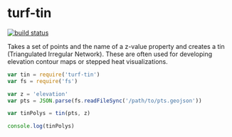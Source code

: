 turf-tin
========
[![build status](https://secure.travis-ci.org/Turfjs/turf-tin.png)](http://travis-ci.org/Turfjs/turf-tin)

Takes a set of points and the name of a z-value property and creates a tin (Triangulated Irregular Network). These are often used for developing elevation contour maps or stepped heat visualizations.

```javascript
var tin = require('turf-tin')
var fs = require('fs')

var z = 'elevation'
var pts = JSON.parse(fs.readFileSync('/path/to/pts.geojson'))

var tinPolys = tin(pts, z)

console.log(tinPolys)
```